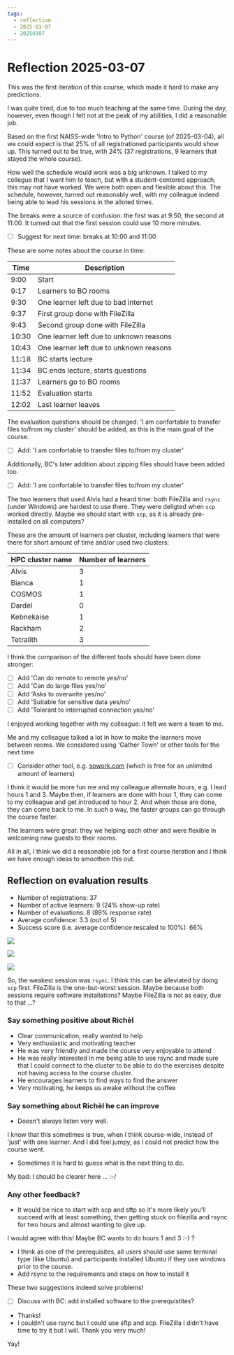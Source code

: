 ```yaml
---
tags:
  - reflection
  - 2025-03-07
  - 20250307
---
```


# Reflection 2025-03-07

This was the first iteration of this course, which made it hard
to make any predictions.

I was quite tired, due to too much teaching at the same time.
During the day, however, even though I felt not at the peak
of my abilities, I did a reasonable job.

Based on the first NAISS-wide 'Intro to
Python' course (of 2025-03-04), all we could expect is that
25% of all registrationed participants would show up.
This turned out to be true, with 24% (37 registrations, 9 learners
that stayed the whole course).

How well the schedule would work was a big unknown. I talked to
my collegue that I want him to teach, but with a student-centered approach,
this may not have worked. We were both open and flexible about this.
The schedule, however, turned out reasonably well, with my colleague
indeed being able to lead his sessions in the alloted times.

The breaks were a source of confusion: the first was at 9:50, the second
at 11:00. It turned out that the first session could use 10 more minutes.

- [ ] Suggest for next time: breaks at 10:00 and 11:00

These are some notes about the course in time:

Time |Description
-----|---------------------------------------
9:00 |Start
9:17 |Learners to BO rooms
9:30 |One learner left due to bad internet
9:37 |First group done with FileZilla
9:43 |Second group done with FileZilla
10:30|One learner left due to unknown reasons
10:43|One learner left due to unknown reasons
11:18|BC starts lecture
11:34|BC ends lecture, starts questions
11:37|Learners go to BO rooms
11:52|Evaluation starts
12:02|Last learner leaves

The evaluation questions should be changed: 
'I am confortable to transfer files to/from my cluster' should be
added, as this is the main goal of the course.

- [ ] Add: 'I am confortable to transfer files to/from my cluster'

Additionally, BC's later addition about zipping files should have
been added too.

- [ ] Add: 'I am confortable to transfer files to/from my cluster'

The two learners that used Alvis had a heard time: both
FileZilla and `rsync` (under Windows) are hardest to use there.
They were deligted when `scp` worked directly.
Maybe we should start with `scp`, as it is already pre-installed
on all computers?

These are the amount of learners per cluster,
including learners that were there for short amount of time
and/or used two clusters:

HPC cluster name|Number of learners
----------------|------------------
Alvis           |3
Bianca          |1
COSMOS          |1
Dardel          |0
Kebnekaise      |1
Rackham         |2
Tetralith       |3

I think the comparison of the different tools should have been done
stronger:

- [ ] Add 'Can do remote to remote yes/no'
- [ ] Add 'Can do large files yes/no'
- [ ] Add 'Asks to overwrite yes/no'
- [ ] Add 'Suitable for sensitive data yes/no'
- [ ] Add 'Tolerant to interrupted connection yes/no'

I enjoyed working together with my colleague: it felt we were a team to me.

Me and my colleague talked a lot in how to make the learners move between
rooms. We considered using 'Gather Town' or other tools for the next time

- [ ] Consider other tool, e.g. [sowork.com](sowork.com) (which is free
  for an unlimited amount of learners)

I think it would be more fun me and my colleague alternate hours,
e.g. I lead hours 1 and 3. Maybe then, if learners are done with hour 1,
they can come to my colleague and get introduced to hour 2. And when
those are done, they can come back to me. In such a way, the faster
groups can go through the course faster.

The learners were great: they we helping each other and were
flexible in welcoming new guests to their rooms.

All in all, I think we did a reasonable job for a first course iteration
and I think we have enough ideas to smoothen this out.

## Reflection on evaluation results

- Number of registrations: 37
- Number of active learners: 9 (24% show-up rate)
- Number of evaluations: 8 (89% response rate)
- Average confidence: 3.3 (out of 5)
- Success score (i.e. average confidence rescaled to 100%): 66%

![](../../evaluations/20250307/all_confidences.png)

![](../../evaluations/20250307/confidences_per_question.png)

![](../../evaluations/20250307/average_confidences_per_question.png)

So, the weakest session was `rsync`. I think this can be alleviated by doing
`scp` first. FileZilla is the one-but-worst session. Maybe
because both sessions require software installations?
Maybe FileZilla is not as easy, due to that ...?

### Say something positive about Richèl

- Clear communication, really wanted to help
- Very enthusiastic and motivating teacher
- He was very friendly and made the course very enjoyable to attend
- He was really interested in me being able to use rsync and made sure
  that I could connect to the cluster to be able to do the exercises
  despite not having access to the course cluster.
- He encourages learners to find ways to find the answer
- Very motivating, he keeps us awake without the coffee

### Say something about Richèl he can improve

- Doesn't always listen very well.

I know that this sometimes is true, when I think course-wide, instead
of 'just' with one learner. And I did feel jumpy, as I could not
predict how the course went.

- Sometimes it is hard to guess what is the next thing to do.

My bad: I should be clearer here ... :-/

### Any other feedback?

- It would be nice to start with scp and sftp so it's more likely you'll
  succeed with at least something, then getting stuck on filezilla
  and rsync for two hours and almost wanting to give up. 

I would agree with this! Maybe BC wants to do hours 1 and 3 :-) ?

- I think as one of the prerequisites, 
  all users should use same terminal type (like Ubuntu) and participants
  installed Ubuntu if they use windows prior to the course.
- Add rsync to the requirements and steps on how to install it

These two suggestions indeed solve problems!

- [ ] Discuss with BC: add installed software to the prerequistites?

- Thanks!
- I couldn't use rsync but I could use sftp and scp. FileZilla I didn't have
  time to try it but I will. Thank you very much!

Yay!

